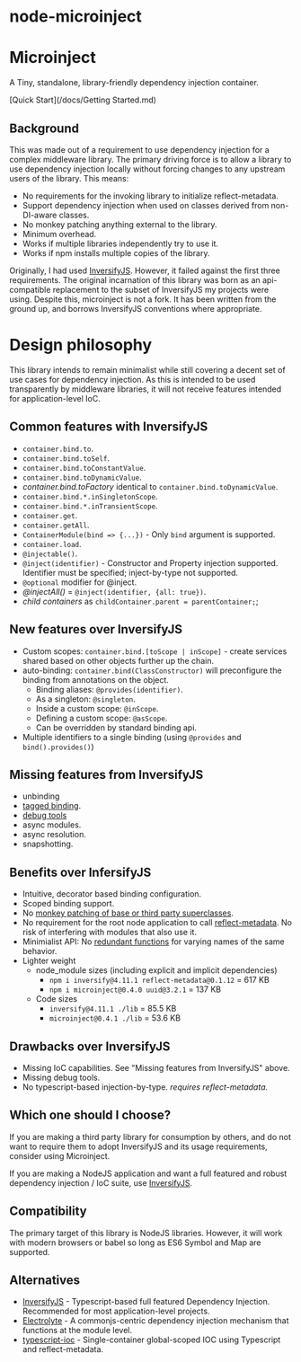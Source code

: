 # node-microinject

# Microinject

A Tiny, standalone, library-friendly dependency injection container.

[Quick Start](/docs/Getting Started.md)

## Background

This was made out of a requirement to use dependency injection for a complex middleware library. The primary driving force is to allow a library to use dependency injection locally without forcing changes to any upstream users of the library.
This means:

- No requirements for the invoking library to initialize reflect-metadata.
- Support dependency injection when used on classes derived from non-DI-aware classes.
- No monkey patching anything external to the library.
- Minimum overhead.
- Works if multiple libraries independently try to use it.
- Works if npm installs multiple copies of the library.

Originally, I had used [InversifyJS](https://github.com/inversify/InversifyJS). However, it failed against the
first three requirements. The original incarnation of this library was born as an api-compatible replacement to
the subset of InversifyJS my projects were using.
Despite this, microinject is not a fork. It has been written from the ground up, and borrows InversifyJS conventions where appropriate.

# Design philosophy

This library intends to remain minimalist while still covering a decent set of use cases for dependency injection.
As this is intended to be used transparently by middleware libraries, it will not receive features intended for
application-level IoC.

## Common features with InversifyJS

- `container.bind.to`.
- `container.bind.toSelf`.
- `container.bind.toConstantValue`.
- `container.bind.toDynamicValue`.
- _container.bind.toFactory_ identical to `container.bind.toDynamicValue`.
- `container.bind.*.inSingletonScope`.
- `container.bind.*.inTransientScope`.
- `container.get`.
- `container.getAll`.
- `ContainerModule(bind => {...})` - Only `bind` argument is supported.
- `container.load`.
- `@injectable()`.
- `@inject(identifier)` - Constructor and Property injection supported. Identifier must be specified; inject-by-type not supported.
- `@optional` modifier for @inject.
- _@injectAll()_ = `@inject(identifier, {all: true})`.
- _child containers_ as `childContainer.parent = parentContainer;`;

## New features over InversifyJS

- Custom scopes: `container.bind.[toScope | inScope]` - create services shared based on other objects further up the chain.
- auto-binding: `container.bind(ClassConstructor)` will preconfigure the binding from annotations on the object.
  - Binding aliases: `@provides(identifier)`.
  - As a singleton: `@singleton`.
  - Inside a custom scope: `@inScope`.
  - Defining a custom scope: `@asScope`.
  - Can be overridden by standard binding api.
- Multiple identifiers to a single binding (using `@provides` and `bind().provides()`)

## Missing features from InversifyJS

- unbinding
- [tagged binding](https://github.com/inversify/InversifyJS/blob/master/wiki/tagged_bindings.md).
- [debug tools](https://github.com/inversify/inversify-chrome-devtools)
- async modules.
- async resolution.
- snapshotting.

## Benefits over InfersifyJS

- Intuitive, decorator based binding configuration.
- Scoped binding support.
- No [monkey patching of base or third party superclasses](https://github.com/inversify/InversifyJS/issues/619#issuecomment-352218311).
- No requirement for the root node application to call [reflect-metadata](https://github.com/inversify/InversifyJS/issues/737). No risk of interfering with modules that also use it.
- Minimialist API: No [redundant functions](https://github.com/inversify/InversifyJS/issues/697) for varying names of the same behavior.
- Lighter weight
  - node_module sizes (including explicit and implicit dependencies)
    - `npm i inversify@4.11.1 reflect-metadata@0.1.12` = 617 KB
    - `npm i microinject@0.4.0 uuid@3.2.1` = 137 KB
  - Code sizes
    - `inversify@4.11.1 ./lib` = 85.5 KB
    - `microinject@0.4.1 ./lib` = 53.6 KB

## Drawbacks over InversifyJS

- Missing IoC capabilities. See "Missing features from InversifyJS" above.
- Missing debug tools.
- No typescript-based injection-by-type. _requires reflect-metadata._

## Which one should I choose?

If you are making a third party library for consumption by others, and do not want to require them to adopt InversifyJS and its usage requirements, consider using Microinject.

If you are making a NodeJS application and want a full featured and robust dependency injection / IoC suite, use [InversifyJS](https://github.com/inversify/InversifyJS).

## Compatibility

The primary target of this library is NodeJS libraries. However, it will work with modern browsers or babel so long as ES6 Symbol and Map are supported.

## Alternatives

- [InversifyJS](https://github.com/inversify/InversifyJS) - Typescript-based full featured Dependency Injection. Recommended for most application-level projects.
- [Electrolyte](https://github.com/jaredhanson/electrolyte) - A commonjs-centric dependency injection mechanism that functions at the module level.
- [typescript-ioc](https://www.npmjs.com/package/typescript-ioc) - Single-container global-scoped IOC using Typescript and reflect-metadata.
